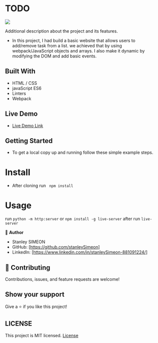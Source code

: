 # TODO

![](https://img.shields.io/badge/Microverse-blueviolet)

Additional description about the project and its features.

- In this project, I had build a basic website that allows users to add/remove task from a list. we achieved that by using webpack/JavaScript objects and arrays. I also make it dynamic by modifying the DOM and add basic events.
## Built With

- HTML / CSS
- javaScript ES6
- Linters
- Webpack

## Live Demo

- [Live Demo Link](https://stanleySimeon.github.io/TODO/)


## Getting Started

- To get a local copy up and running follow these simple example steps.

# Install

- After cloning run ` npm install`

# Usage

run `python -m http:server` or `npm install -g live-server` after run `live-server`

👤 **Author**
- Stanley SIMEON
- GitHub: [https://github.com/stanleySimeon]
- LinkedIn: [https://www.linkedin.com/in/stanleySimeon-881091224/]

## 🤝 Contributing

Contributions, issues, and feature requests are welcome!

## Show your support

Give a ⭐️ if you like this project!
## LICENSE

This project is MIT licensed.
[License](https://github.com/mstanley-me/toDoList/blob/main/LICENSE)
